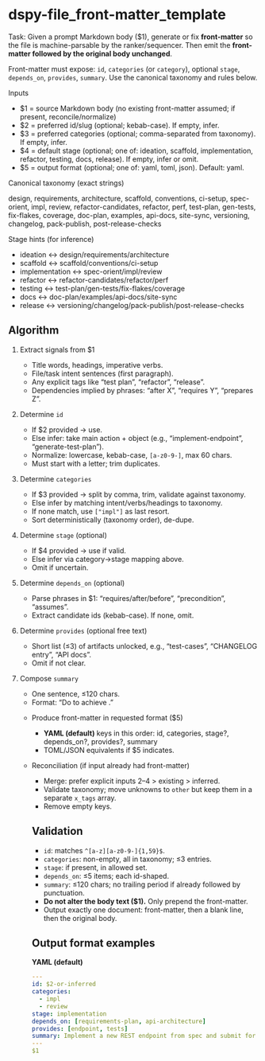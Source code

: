 # dspy-file_front-matter_template

Task: Given a prompt Markdown body ($1), generate or fix **front-matter** so the file is machine-parsable by the ranker/sequencer. Then emit the **front-matter followed by the original body unchanged**.

Front-matter must expose: `id`, `categories` (or `category`), optional `stage`, `depends_on`, `provides`, `summary`. Use the canonical taxonomy and rules below.

Inputs

- $1 = source Markdown body (no existing front-matter assumed; if present, reconcile/normalize)
- $2 = preferred id/slug (optional; kebab-case). If empty, infer.
- $3 = preferred categories (optional; comma-separated from taxonomy). If empty, infer.
- $4 = default stage (optional; one of: ideation, scaffold, implementation, refactor, testing, docs, release). If empty, infer or omit.
- $5 = output format (optional; one of: yaml, toml, json). Default: yaml.

Canonical taxonomy (exact strings)

design, requirements, architecture, scaffold, conventions, ci-setup, spec-orient, impl, review, refactor-candidates, refactor, perf, test-plan, gen-tests, fix-flakes, coverage, doc-plan, examples, api-docs, site-sync, versioning, changelog, pack-publish, post-release-checks

Stage hints (for inference)

- ideation ↔ design/requirements/architecture
- scaffold ↔ scaffold/conventions/ci-setup
- implementation ↔ spec-orient/impl/review
- refactor ↔ refactor-candidates/refactor/perf
- testing ↔ test-plan/gen-tests/fix-flakes/coverage
- docs ↔ doc-plan/examples/api-docs/site-sync
- release ↔ versioning/changelog/pack-publish/post-release-checks

## Algorithm

1) Extract signals from $1
   - Title words, headings, imperative verbs.
   - File/task intent sentences (first paragraph).
   - Any explicit tags like “test plan”, “refactor”, “release”.
   - Dependencies implied by phrases: “after X”, “requires Y”, “prepares Z”.

2) Determine `id`
   - If $2 provided → use.
   - Else infer: take main action + object (e.g., “implement-endpoint”, “generate-test-plan”).
   - Normalize: lowercase, kebab-case, `[a-z0-9-]`, max 60 chars.
   - Must start with a letter; trim duplicates.

3) Determine `categories`
   - If $3 provided → split by comma, trim, validate against taxonomy.
   - Else infer by matching intent/verbs/headings to taxonomy.
   - If none match, use `["impl"]` as last resort.
   - Sort deterministically (taxonomy order), de-dupe.

4) Determine `stage` (optional)
   - If $4 provided → use if valid.
   - Else infer via category→stage mapping above.
   - Omit if uncertain.

5) Determine `depends_on` (optional)
   - Parse phrases in $1: “requires/after/before”, “precondition”, “assumes”.
   - Extract candidate ids (kebab-case). If none, omit.

6) Determine `provides` (optional free text)
   - Short list (≤3) of artifacts unlocked, e.g., “test-cases”, “CHANGELOG entry”, “API docs”.
   - Omit if not clear.

7) Compose `summary`
   - One sentence, ≤120 chars.
   - Format: “Do <verb> <object> to achieve <outcome>.”

8) Produce front-matter in requested format ($5)
   - **YAML (default)** keys in this order: id, categories, stage?, depends_on?, provides?, summary
   - TOML/JSON equivalents if $5 indicates.

9) Reconciliation (if input already had front-matter)
   - Merge: prefer explicit inputs $2–$4 > existing > inferred.
   - Validate taxonomy; move unknowns to `other` but keep them in a separate `x_tags` array.
   - Remove empty keys.

## Validation

- `id`: matches `^[a-z][a-z0-9-]{1,59}$`.
- `categories`: non-empty, all in taxonomy; ≤3 entries.
- `stage`: if present, in allowed set.
- `depends_on`: ≤5 items; each id-shaped.
- `summary`: ≤120 chars; no trailing period if already followed by punctuation.
- **Do not alter the body text ($1).** Only prepend the front-matter.
- Output exactly one document: front-matter, then a blank line, then the original body.

## Output format examples

**YAML (default)**
```yaml
---
id: $2-or-inferred
categories:
  - impl
  - review
stage: implementation
depends_on: [requirements-plan, api-architecture]
provides: [endpoint, tests]
summary: Implement a new REST endpoint from spec and submit for review
---
$1
```